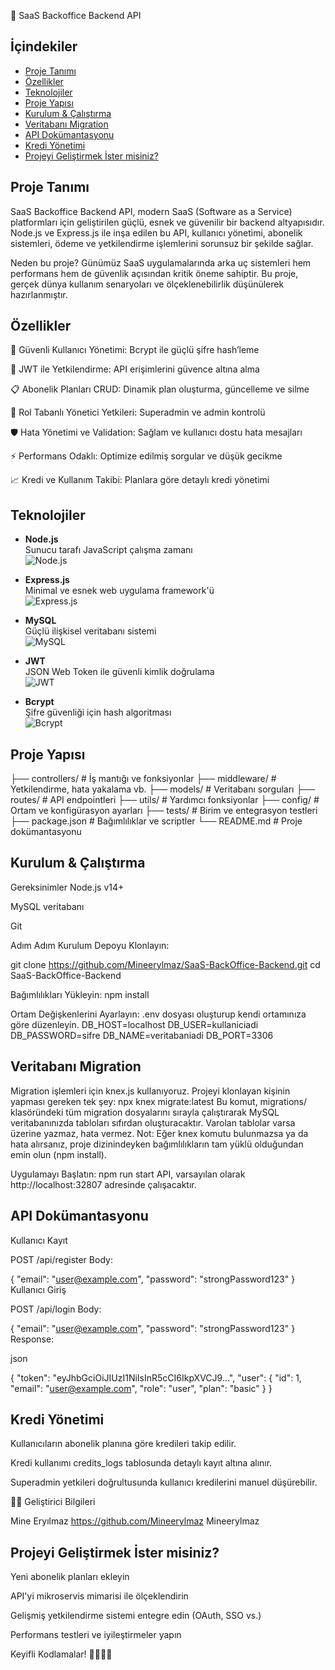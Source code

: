 🚀 SaaS Backoffice Backend API
## İçindekiler
- [Proje Tanımı](#proje-tanımı)
- [Özellikler](#özellikler)
- [Teknolojiler](#teknolojiler)
- [Proje Yapısı](#proje-yapısı)
- [Kurulum & Çalıştırma](#kurulum--çalıştırma)
- [Veritabanı Migration](#veritabanı-migration)
- [API Dokümantasyonu](#api-dokümantasyonu)
- [Kredi Yönetimi](#kredi-yönetimi)
- [Projeyi Geliştirmek İster misiniz?](#projeyi-geliştirmek-ister-misiniz)


 ## Proje Tanımı
SaaS Backoffice Backend API, modern SaaS (Software as a Service) platformları için geliştirilen güçlü, esnek ve güvenilir bir backend altyapısıdır.
Node.js ve Express.js ile inşa edilen bu API, kullanıcı yönetimi, abonelik sistemleri, ödeme ve yetkilendirme işlemlerini sorunsuz bir şekilde sağlar.

Neden bu proje?
Günümüz SaaS uygulamalarında arka uç sistemleri hem performans hem de güvenlik açısından kritik öneme sahiptir. Bu proje, gerçek dünya kullanım senaryoları ve ölçeklenebilirlik düşünülerek hazırlanmıştır.

##  Özellikler
🔐 Güvenli Kullanıcı Yönetimi: Bcrypt ile güçlü şifre hash’leme

🔑 JWT ile Yetkilendirme: API erişimlerini güvence altına alma

📋 Abonelik Planları CRUD: Dinamik plan oluşturma, güncelleme ve silme

👑 Rol Tabanlı Yönetici Yetkileri: Superadmin ve admin kontrolü

🛡️ Hata Yönetimi ve Validation: Sağlam ve kullanıcı dostu hata mesajları

⚡ Performans Odaklı: Optimize edilmiş sorgular ve düşük gecikme

📈 Kredi ve Kullanım Takibi: Planlara göre detaylı kredi yönetimi

##  Teknolojiler

- **Node.js**  
  Sunucu tarafı JavaScript çalışma zamanı  
  ![Node.js](https://img.shields.io/badge/Node.js-339933?style=flat&logo=node.js&logoColor=white)

- **Express.js**  
  Minimal ve esnek web uygulama framework'ü  
  ![Express.js](https://img.shields.io/badge/Express.js-000000?style=flat&logo=express&logoColor=white)

- **MySQL**  
  Güçlü ilişkisel veritabanı sistemi  
  ![MySQL](https://img.shields.io/badge/MySQL-4479A1?style=flat&logo=mysql&logoColor=white)

- **JWT**  
  JSON Web Token ile güvenli kimlik doğrulama  
  ![JWT](https://img.shields.io/badge/JWT-D24949?style=flat&logo=JSON%20web%20tokens&logoColor=white)

- **Bcrypt**  
  Şifre güvenliği için hash algoritması  
  ![Bcrypt](https://img.shields.io/badge/Bcrypt-F0AD4E?style=flat&logo=bcrypt&logoColor=black)


##  Proje Yapısı

├── controllers/       # İş mantığı ve fonksiyonlar
├── middleware/        # Yetkilendirme, hata yakalama vb.
├── models/            # Veritabanı sorguları
├── routes/            # API endpointleri
├── utils/             # Yardımcı fonksiyonlar
├── config/            # Ortam ve konfigürasyon ayarları
├── tests/             # Birim ve entegrasyon testleri
├── package.json       # Bağımlılıklar ve scriptler
└── README.md          # Proje dokümantasyonu
##  Kurulum & Çalıştırma
Gereksinimler
Node.js v14+

MySQL veritabanı

Git

Adım Adım Kurulum
Depoyu Klonlayın:


git clone https://github.com/Mineerylmaz/SaaS-BackOffice-Backend.git
cd SaaS-BackOffice-Backend

Bağımlılıkları Yükleyin:
npm install

Ortam Değişkenlerini Ayarlayın:
.env dosyası oluşturup kendi ortamınıza göre düzenleyin.
DB_HOST=localhost
DB_USER=kullaniciadi
DB_PASSWORD=sifre
DB_NAME=veritabaniadi
DB_PORT=3306


## Veritabanı Migration
Migration işlemleri için knex.js kullanıyoruz.
Projeyi klonlayan kişinin yapması gereken tek şey:
npx knex migrate:latest
Bu komut, migrations/ klasöründeki tüm migration dosyalarını sırayla çalıştırarak MySQL veritabanınızda tabloları sıfırdan oluşturacaktır.
Varolan tablolar varsa üzerine yazmaz, hata vermez.
Not: Eğer knex komutu bulunmazsa ya da hata alırsanız, proje dizinindeyken bağımlılıkların tam yüklü olduğundan emin olun (npm install).

Uygulamayı Başlatın:
npm run start
API, varsayılan olarak http://localhost:32807 adresinde çalışacaktır.

## API Dokümantasyonu
Kullanıcı Kayıt

POST /api/register
Body:

{
  "email": "user@example.com",
  "password": "strongPassword123"
}
Kullanıcı Giriş

POST /api/login
Body:


{
  "email": "user@example.com",
  "password": "strongPassword123"
}
Response:

json

{
  "token": "eyJhbGciOiJIUzI1NiIsInR5cCI6IkpXVCJ9...",
  "user": {
    "id": 1,
    "email": "user@example.com",
    "role": "user",
    "plan": "basic"
  }
}
##  Kredi Yönetimi
Kullanıcıların abonelik planına göre kredileri takip edilir.

Kredi kullanımı credits_logs tablosunda detaylı kayıt altına alınır.

Superadmin yetkileri doğrultusunda kullanıcı kredilerini manuel düşürebilir.

🧑‍💻 Geliştirici Bilgileri

Mine Eryılmaz	https://github.com/Mineerylmaz	Mineerylmaz



## Projeyi Geliştirmek İster misiniz?
Yeni abonelik planları ekleyin

API'yi mikroservis mimarisi ile ölçeklendirin

Gelişmiş yetkilendirme sistemi entegre edin (OAuth, SSO vs.)

Performans testleri ve iyileştirmeler yapın



Keyifli Kodlamalar! 👩‍💻👨‍💻
